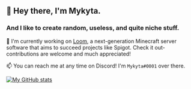 ## 🌠 Hey there, I'm Mykyta.
### And I like to create random, useless, and quite niche stuff.

🔭 I'm currently working on [Loom](https://github.com/loomdev), a next-generation Minecraft server software that aims to succeed projects like Spigot. Check it out- contributions are welcome and much appreciated!

📫 You can reach me at any time on Discord! I'm `Mykyta#0001` over there.

[![My GitHub stats](https://github-readme-stats.vercel.app/api?username=nkomarn)](https://github.com/anuraghazra/github-readme-stats)

<!--
**nkomarn/nkomarn** is a ✨ _special_ ✨ repository because its `README.md` (this file) appears on your GitHub profile.

Here are some ideas to get you started:

- 🔭 I’m currently working on ...
- 🌱 I’m currently learning ...
- 👯 I’m looking to collaborate on ...
- 🤔 I’m looking for help with ...
- 💬 Ask me about ...
- 📫 How to reach me: ...
- 😄 Pronouns: ...
- ⚡ Fun fact: ...
-->
